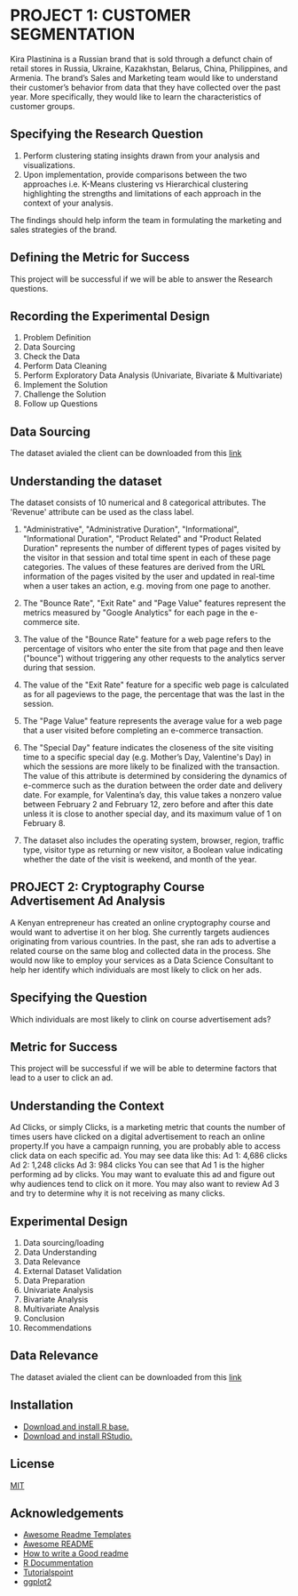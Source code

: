 
# PROJECT 1: CUSTOMER SEGMENTATION

Kira Plastinina is a Russian brand that is sold through a defunct chain of retail stores in Russia, Ukraine, Kazakhstan, Belarus, China, Philippines, and Armenia. The brand’s Sales and Marketing team would like to understand their customer’s behavior from data that they have collected over the past year. More specifically, they would like to learn the characteristics of customer groups.

## Specifying the Research Question
1. Perform clustering stating insights drawn from your analysis and visualizations.
2. Upon implementation, provide comparisons between the two approaches  i.e. K-Means clustering vs Hierarchical clustering highlighting the strengths and limitations of each approach in the context of your analysis.

The findings should help inform the team in formulating the marketing and sales strategies of the brand.
 
## Defining the Metric for Success
This project will be successful if we will be able to answer the Research questions.
## Recording the Experimental Design

1. Problem Definition
2. Data Sourcing
3. Check the Data
4. Perform Data Cleaning
5. Perform Exploratory Data Analysis  (Univariate, Bivariate & Multivariate)
6. Implement the Solution
7. Challenge the Solution
8. Follow up Questions
## Data Sourcing
The dataset avialed the client can be downloaded from this [link](http://bit.ly/EcommerceCustomersDataset)
## Understanding the dataset
The dataset consists of 10 numerical and 8 categorical attributes. The 'Revenue' attribute can be used as the class label.

1. "Administrative", "Administrative Duration", "Informational", "Informational Duration", "Product Related" and "Product Related Duration" represents the number of different types of pages visited by the visitor in that session and total time spent in each of these page categories. The values of these features are derived from the URL information of the pages visited by the user and updated in real-time when a user takes an action, e.g. moving from one page to another. 

2. The "Bounce Rate", "Exit Rate" and "Page Value" features represent the metrics measured by "Google Analytics" for each page in the e-commerce site. 

3. The value of the "Bounce Rate" feature for a web page refers to the percentage of visitors who enter the site from that page and then leave ("bounce") without triggering any other requests to the analytics server during that session. 

4. The value of the "Exit Rate" feature for a specific web page is calculated as for all pageviews to the page, the percentage that was the last in the session.

5. The "Page Value" feature represents the average value for a web page that a user visited before completing an e-commerce transaction. 

6. The "Special Day" feature indicates the closeness of the site visiting time to a specific special day (e.g. Mother’s Day, Valentine's Day) in which the sessions are more likely to be finalized with the transaction. The value of this attribute is determined by considering the dynamics of e-commerce such as the duration between the order date and delivery date. For example, for Valentina’s day, this value takes a nonzero value between February 2 and February 12, zero before and after this date unless it is close to another special day, and its maximum value of 1 on February 8. 
7. The dataset also includes the operating system, browser, region, traffic type, visitor type as returning or new visitor, a Boolean value indicating whether the date of the visit is weekend, and month of the year.
## PROJECT 2: Cryptography Course Advertisement Ad Analysis
A Kenyan entrepreneur has created an online cryptography course and would want to advertise it on her blog. She currently targets audiences originating from various countries. In the past, she ran ads to advertise a related course on the same blog and collected data in the process. She would now like to employ your services as a Data Science Consultant to help her identify which individuals are most likely to click on her ads.
## Specifying the Question
Which individuals are most likely to clink on course advertisement ads?
## Metric for Success
This project will be successful if we will be able to determine factors that lead to a user to click an ad.
## Understanding the Context
Ad Clicks, or simply Clicks, is a marketing metric that counts the number of times users have clicked on a digital advertisement to reach an online property.If you have a campaign running, you are probably able to access click data on each specific ad. You may see data like this: Ad 1: 4,686 clicks Ad 2: 1,248 clicks Ad 3: 984 clicks You can see that Ad 1 is the higher performing ad by clicks. You may want to evaluate this ad and figure out why audiences tend to click on it more. You may also want to review Ad 3 and try to determine why it is not receiving as many clicks.
## Experimental Design
1. Data sourcing/loading
2. Data Understanding
3. Data Relevance
4. External Dataset Validation
5. Data Preparation
6. Univariate Analysis
7. Bivariate Analysis
8. Multivariate Analysis
9. Conclusion
10. Recommendations
## Data Relevance
The dataset avialed the client can be downloaded from this [link](http://bit.ly/IPAdvertisingData)
## Installation
* [Download and install R base.](https://cran.r-project.org/bin/windows/base/)
* [Download and install RStudio.](https://www.rstudio.com/products/rstudio/download/)
## License

[MIT](https://choosealicense.com/licenses/mit/)


## Acknowledgements

 - [Awesome Readme Templates](https://awesomeopensource.com/project/elangosundar/awesome-README-templates)
 - [Awesome README](https://github.com/matiassingers/awesome-readme)
 - [How to write a Good readme](https://bulldogjob.com/news/449-how-to-write-a-good-readme-for-your-github-project)
 - [R Docummentation](https://www.rdocumentation.org/)
 - [Tutorialspoint](https://www.tutorialspoint.com/r/index.htm)
 - [ggplot2](https://ggplot2.tidyverse.org/)
